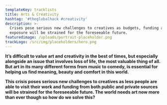 ```yaml
---
templateKey: tracklists
title: Arts & Creativity
hashtag: '#theglobalhack #creativity'
description: >-
  Crises pose serious new challenges to creatives as budgets, funding and
  exposure will be strained for the foreseeable future.
featuredimage: /uploads/portrait-placeholder.png
trackLogo: /src/img/placeholders/hero.png
---
```

**It’s difficult to value art and creativity in the best of times, but especially alongside an issue that involves loss of life, the most valuable thing of all. But art in its many different forms from music to comedy, is essential for helping us find meaning, beauty and comfort in this world.**

**This crisis poses serious new challenges to creatives as less people are able to visit their work and funding from both public and private sources will be strained for the foreseeable future. The world needs art now more than ever though so how do we solve this?**